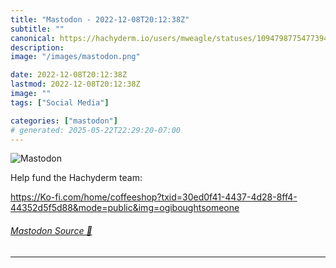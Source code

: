 ```yaml
---
title: "Mastodon - 2022-12-08T20:12:38Z"
subtitle: ""
canonical: https://hachyderm.io/users/mweagle/statuses/109479877547739497
description:
image: "/images/mastodon.png"

date: 2022-12-08T20:12:38Z
lastmod: 2022-12-08T20:12:38Z
image: ""
tags: ["Social Media"]

categories: ["mastodon"]
# generated: 2025-05-22T22:29:20-07:00
---
```

![Mastodon](/images/mastodon.png)

<p>Help fund the Hachyderm team: </p><p><a href="https://Ko-fi.com/home/coffeeshop?txid=30ed0f41-4437-4d28-8ff4-44352d5f5d88&amp;mode=public&amp;img=ogiboughtsomeone" target="_blank" rel="nofollow noopener noreferrer" translate="no"><span class="invisible">https://</span><span class="ellipsis">Ko-fi.com/home/coffeeshop?txid</span><span class="invisible">=30ed0f41-4437-4d28-8ff4-44352d5f5d88&amp;mode=public&amp;img=ogiboughtsomeone</span></a></p>


###### [Mastodon Source 🐘](https://hachyderm.io/@mweagle/109479877547739497)

___
